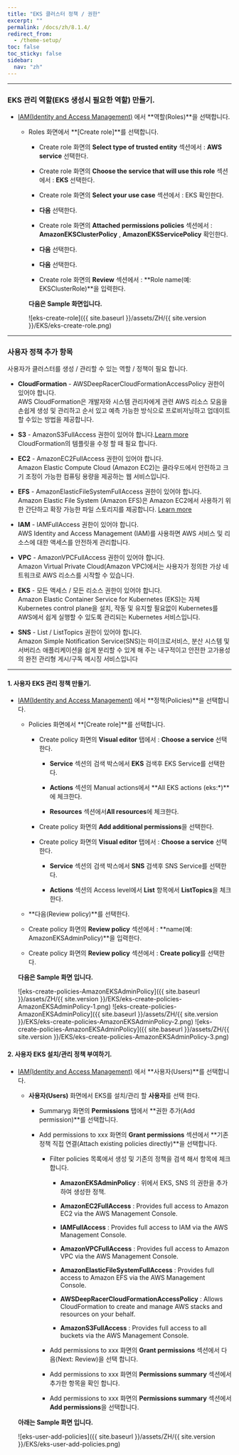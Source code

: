 ```yaml
---
title: "EKS 클러스터 정책 / 권한"
excerpt: ""
permalink: /docs/zh/8.1.4/
redirect_from:
  - /theme-setup/
toc: false
toc_sticky: false
sidebar:
  nav: "zh"
---
```


---

### EKS 관리 역할(EKS 생성시 필요한 역할) 만들기.

  * [IAM(Identity and Access Management)](https://console.aws.amazon.com/iam) 에서 **역할(Roles)**을 선택합니다. 

    * Roles 화면에서 **[Create role]**를 선택합니다.

      * Create role 화면의 **Select type of trusted entity** 섹션에서 : **AWS service** 선택한다.

      * Create role 화면의 **Choose the service that will use this role** 섹션에서 : **EKS** 선택한다.

      * Create role 화면의 **Select your use case** 섹션에서 : EKS 확인한다.

      * **다음** 선택한다.

      * Create role 화면의 **Attached permissions policies** 섹션에서 : **AmazonEKSClusterPolicy** , **AmazonEKSServicePolicy** 확인한다.

      * **다음** 선택한다.

      * **다음** 선택한다.

      * Create role 화면의 **Review** 섹션에서 : **Role name(예: EKSClusterRole)**을 입력한다.

      **다음은 Sample 화면입니다.**

      ![eks-create-role]({{ site.baseurl }}/assets/ZH/{{ site.version }}/EKS/eks-create-role.png)

----

### 사용자 정책 추가 항목
사용자가 클러스터를 생성 / 관리할 수 있는 역할 / 정책이 필요 합니다.

  * **CloudFormation** - AWSDeepRacerCloudFormationAccessPolicy 권한이 있어야 합니다.  
  AWS CloudFormation은 개발자와 시스템 관리자에게 관련 AWS 리소스 모음을 손쉽게 생성 및 관리하고 순서 있고 예측 가능한 방식으로 프로비저닝하고 업데이트 할 수있는 방법을 제공합니다.

  * **S3** - AmazonS3FullAccess 권한이 있어야 합니다.[Learn more](https://docs.aws.amazon.com/ko_kr/AmazonS3/latest/dev/Welcome.html)  
  CloudFormation의 템플릿을 수정 할 때 필요 합니다. 

  * **EC2** -  AmazonEC2FullAccess 권한이 있어야 합니다.  
  Amazon Elastic Compute Cloud (Amazon EC2)는 클라우드에서 안전하고 크기 조정이 가능한 컴퓨팅 용량을 제공하는 웹 서비스입니다.

  * **EFS** - AmazonElasticFileSystemFullAccess 권한이 있어야 합니다.  
  Amazon Elastic File System (Amazon EFS)은 Amazon EC2에서 사용하기 위한 간단하고 확장 가능한 파일 스토리지를 제공합니다. [Learn more](https://docs.aws.amazon.com/ko_kr/efs/latest/ug/whatisefs.html)

  * **IAM** - IAMFullAccess 권한이 있어야 합니다.  
  AWS Identity and Access Management (IAM)를 사용하면 AWS 서비스 및 리소스에 대한 액세스를 안전하게 관리합니다.

  * **VPC** - AmazonVPCFullAccess 권한이 있어야 합니다.  
  Amazon Virtual Private Cloud(Amazon VPC)에서는 사용자가 정의한 가상 네트워크로 AWS 리소스를 시작할 수 있습니다.

  * **EKS** - 모든 액세스 / 모든 리소스 권한이 있어야 합니다.  
  Amazon Elastic Container Service for Kubernetes (EKS)는 자체 Kubernetes control plane을 설치, 작동 및 유지할 필요없이 Kubernetes를 AWS에서 쉽게 실행할 수 있도록 관리되는 Kubernetes 서비스입니다.

  * **SNS** - List / ListTopics 권한이 있어야 합니다.  
  Amazon Simple Notification Service(SNS)는 마이크로서비스, 분산 시스템 및 서버리스 애플리케이션을 쉽게 분리할 수 있게 해 주는 내구적이고 안전한 고가용성의 완전 관리형 게시/구독 메시징 서비스입니다

---

#### 1. 사용자 EKS 관리 정책 만들기.

  * [IAM(Identity and Access Management)](https://console.aws.amazon.com/iam) 에서 **정책(Policies)**을 선택합니다.

    * Policies 화면에서 **[Create role]**를 선택합니다.

      * Create policy 화면의 **Visual editor** 탭에서 : **Choose a service** 선택한다.

        * **Service** 섹션의 검색 박스에서 **EKS** 검색후 EKS Service를 선택한다.

        * **Actions** 섹션의 Manual actions에서 **All EKS actions (eks:*)**에 체크한다.

        * **Resources** 섹션에서**All resources**에 체크한다.

      * Create policy 화면의 **Add additional permissions**을 선택한다.

      * Create policy 화면의 **Visual editor** 탭에서 : **Choose a service** 선택한다.

        * **Service** 섹션의 검색 박스에서 **SNS** 검색후 SNS Service를 선택한다.

        * **Actions** 섹션의 Access level에서 **List** 항목에서 **ListTopics**을 체크한다.
    
    * **다음(Review policy)**를 선택한다.

    * Create policy 화면의 **Review policy** 섹션에서 : **name(예: AmazonEKSAdminPolicy)**을 입력한다.

    * Create policy 화면의 **Review policy** 섹션에서 : **Create policy**를 선택한다.

    **다음은 Sample 화면 입니다.**

    ![eks-create-policies-AmazonEKSAdminPolicy]({{ site.baseurl }}/assets/ZH/{{ site.version }}/EKS/eks-create-policies-AmazonEKSAdminPolicy-1.png)
    ![eks-create-policies-AmazonEKSAdminPolicy]({{ site.baseurl }}/assets/ZH/{{ site.version }}/EKS/eks-create-policies-AmazonEKSAdminPolicy-2.png)
    ![eks-create-policies-AmazonEKSAdminPolicy]({{ site.baseurl }}/assets/ZH/{{ site.version }}/EKS/eks-create-policies-AmazonEKSAdminPolicy-3.png)

#### 2. 사용자 EKS 설치/관리 정책 부여하기.

* [IAM(Identity and Access Management)](https://console.aws.amazon.com/iam) 에서 **사용자(Users)**를 선택합니다.  

    * **사용자(Users)** 화면에서 EKS를 설치/관리 할 **사용자**를 선택 한다.

        * Summaryg 화면의 **Permissions** 탭에서 **권한 추가(Add permission)**를 선택합니다.

        * Add permissions to xxx 화면의 **Grant permissions** 섹션에서 **기존 정책 직접 연결(Attach existing policies directly)**을 선택합니다.

            * Filter policies 목록에서 생성 및 기존의 정책을 검색 해서 항목에 체크 합니다.

              * **AmazonEKSAdminPolicy** : 위에서 EKS, SNS 의 권한을 추가하여 생성한 정책.

              * **AmazonEC2FullAccess** : Provides full access to Amazon EC2 via the AWS Management Console.

              * **IAMFullAccess** : Provides full access to IAM via the AWS Management Console.

              * **AmazonVPCFullAccess** : Provides full access to Amazon VPC via the AWS Management Console.

              * **AmazonElasticFileSystemFullAccess** : Provides full access to Amazon EFS via the AWS Management Console.

              * **AWSDeepRacerCloudFormationAccessPolicy** : Allows CloudFormation to create and manage AWS stacks and resources on your behalf.

              * **AmazonS3FullAccess** : Provides full access to all buckets via the AWS Management Console.

          * Add permissions to xxx 화면의 **Grant permissions** 섹션에서 다음(Next: Review)을 선택 합니다.

          * Add permissions to xxx 화면의 **Permissions summary** 섹션에서 추가한 항목을 확인 합니다.

          * Add permissions to xxx 화면의 **Permissions summary** 섹션에서 **Add permissions**을 선택합니다.

    **아래는 Sample 화면 입니다.**

    ![eks-user-add-policies]({{ site.baseurl }}/assets/ZH/{{ site.version }}/EKS/eks-user-add-policies.png)

